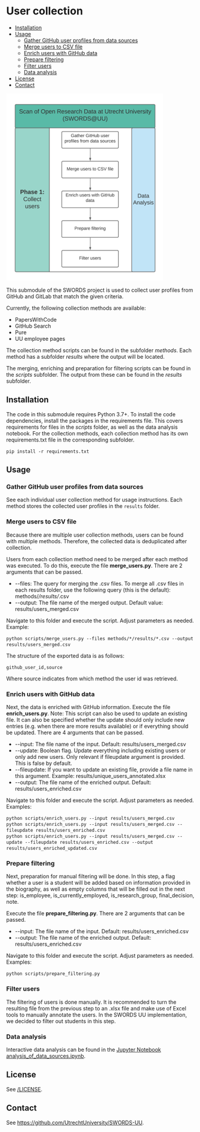 # User collection <!-- omit in toc -->

- [Installation](#installation)
- [Usage](#usage)
  - [Gather GitHub user profiles from data sources](#gather-github-user-profiles-from-data-sources)
  - [Merge users to CSV file](#merge-users-to-csv-file)
  - [Enrich users with GitHub data](#enrich-users-with-github-data)
  - [Prepare filtering](#prepare-filtering)
  - [Filter users](#filter-users)
  - [Data analysis](#data-analysis)
- [License](#license)
- [Contact](#contact)

<img src="../docs/Phase_1.png" height="500">

This submodule of the SWORDS project is used to collect user profiles from
GitHub and GitLab that match the given criteria. 

Currently, the following collection methods are available: 

- PapersWithCode
- GitHub Search
- Pure
- UU employee pages

The collection method scripts can be found in the subfolder *methods*. Each method has a subfolder *results* where the output will be located. 

The merging, enriching and preparation for filtering scripts can be found in the *scripts* subfolder. The output from these can be found in the *results* subfolder.

## Installation 

The code in this submodule requires Python 3.7+. To install the code dependencies, install the packages in the requirements file. This covers requirements for files in the *scripts* folder, as well as the data analysis notebook. For the collection methods, each collection method has its own requirements.txt file in the corresponding subfolder.

```console
pip install -r requirements.txt
```

## Usage

### Gather GitHub user profiles from data sources

See each individual user collection method for usage instructions. Each method
stores the collected user profiles in the `results` folder. 

### Merge users to CSV file

Because there are multiple user collection methods, users can be found with
multiple methods. Therefore, the collected data is deduplicated after
collection. 

Users from each collection method need to be merged after each method was executed. To do this, execute the file **merge_users.py**.
There are 2 arguments that can be passed.

- --files: The query for merging the .csv files. To merge all .csv files in each results folder, use the following query (this is the default): methods/*/results/*.csv
- --output: The file name of the merged output. Default value: results/users_merged.csv

Navigate to this folder and execute the script. Adjust parameters as needed. Example:

```console
python scripts/merge_users.py --files methods/*/results/*.csv --output results/users_merged.csv
```

The structure of the exported data is as follows:

```
github_user_id,source
```

Where source indicates from which method the user id was retrieved.

### Enrich users with GitHub data

Next, the data is enriched with GitHub information. Execute the file **enrich_users.py**.
 Note: This script can also be used to update an existing file. It can also be specified whether the update should only include new entries (e.g. when there are more results available) or if everything should be updated.
There are 4 arguments that can be passed.

- --input: The file name of the input. Default: results/users_merged.csv
- --update: Boolean flag. Update everything including existing users or only add new users. Only relevant if fileupdate argument is provided. This is false by default.
- --fileupdate: If you want to update an existing file, provide a file name in this argument. Example: results/unique_users_annotated.xlsx
- --output: The file name of the enriched output. Default: results/users_enriched.csv

Navigate to this folder and execute the script. Adjust parameters as needed. Examples:

```console
python scripts/enrich_users.py --input results/users_merged.csv
python scripts/enrich_users.py --input results/users_merged.csv --fileupdate results/users_enriched.csv
python scripts/enrich_users.py --input results/users_merged.csv --update --fileupdate results/users_enriched.csv --output results/users_enriched_updated.csv
```

### Prepare filtering

Next, preparation for manual filtering will be done. In this step, a flag whether a user is a student will be added based on information provided in the biography, as well as empty columns that will be filled out in the next step: is_employee, is_currently_employed, is_research_group, final_decision, note.

Execute the file **prepare_filtering.py**.
There are 2 arguments that can be passed.

- --input: The file name of the input. Default: results/users_enriched.csv
- --output: The file name of the enriched output. Default: results/users_enriched.csv

Navigate to this folder and execute the script. Adjust parameters as needed. Examples:

```console
python scripts/prepare_filtering.py
```

### Filter users

The filtering of users is done manually. It is recommended to turn the resulting file from the previous step to an .xlsx file and make use of Excel tools to manually annotate the users. In the SWORDS UU implementation, we decided to filter out students in this step.

### Data analysis

Interactive data analysis can be found in the [Jupyter Notebook analysis_of_data_sources.ipynb](analysis_of_data_sources.ipynb).

## License 

See [/LICENSE](../LICENSE).

## Contact 

See https://github.com/UtrechtUniversity/SWORDS-UU.